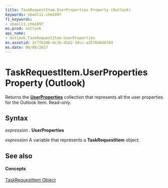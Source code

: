 ```yaml
---
title: TaskRequestItem.UserProperties Property (Outlook)
keywords: vbaol11.chm1897
f1_keywords:
- vbaol11.chm1897
ms.prod: outlook
api_name:
- Outlook.TaskRequestItem.UserProperties
ms.assetid: 2c7fb346-dc36-d162-34cc-a2576d6dbf8d
ms.date: 06/08/2017
---
```



# TaskRequestItem.UserProperties Property (Outlook)

Returns the **[UserProperties](userproperties-object-outlook.md)** collection that represents all the user properties for the Outlook item. Read-only.


## Syntax

 _expression_ . **UserProperties**

 _expression_ A variable that represents a **TaskRequestItem** object.


## See also


#### Concepts


[TaskRequestItem Object](taskrequestitem-object-outlook.md)

